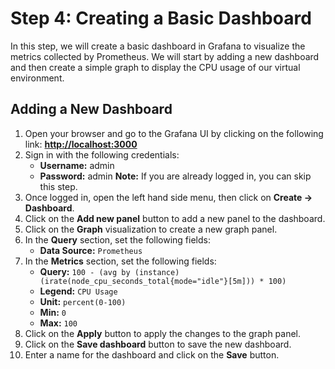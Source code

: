# Step 4: Creating a Basic Dashboard
In this step, we will create a basic dashboard in Grafana to visualize the metrics collected by Prometheus. We will start by adding a new dashboard and then create a simple graph to display the CPU usage of our virtual environment.

## Adding a New Dashboard
1. Open your browser and go to the Grafana UI by clicking on the following link: **[http://localhost:3000]({{TRAFFIC_HOST1_3000}})**
2. Sign in with the following credentials:
   - **Username:** admin
   - **Password:** admin
**Note:** If you are already logged in, you can skip this step.
3. Once logged in, open the left hand side menu, then click on **Create -> Dashboard**.
4. Click on the **Add new panel** button to add a new panel to the dashboard.
5. Click on the **Graph** visualization to create a new graph panel.
6. In the **Query** section, set the following fields:
   - **Data Source:** `Prometheus`
7. In the **Metrics** section, set the following fields:
   - **Query:** `100 - (avg by (instance) (irate(node_cpu_seconds_total{mode="idle"}[5m])) * 100)`
   - **Legend:** `CPU Usage`
   - **Unit:** `percent(0-100)`
   - **Min:** `0`
   - **Max:** `100`
8. Click on the **Apply** button to apply the changes to the graph panel.
9. Click on the **Save dashboard** button to save the new dashboard.
10. Enter a name for the dashboard and click on the **Save** button.
